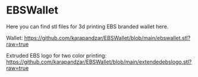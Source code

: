 # EBSWallet

Here you can find stl files for 3d printing EBS branded wallet here.

Wallet:
https://github.com/karapandzar/EBSWallet/blob/main/ebswallet.stl?raw=true

Extruded EBS logo for two color printing:
https://github.com/karapandzar/EBSWallet/blob/main/extendedebslogo.stl?raw=true


